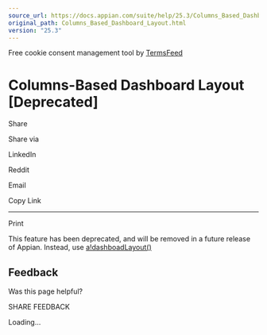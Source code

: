 ```yaml
---
source_url: https://docs.appian.com/suite/help/25.3/Columns_Based_Dashboard_Layout.html
original_path: Columns_Based_Dashboard_Layout.html
version: "25.3"
---
```


Free cookie consent management tool by [TermsFeed](https://www.termsfeed.com/)

# Columns-Based Dashboard Layout \[Deprecated\]

Share

Share via

LinkedIn

Reddit

Email

Copy Link

* * *

Print

This feature has been deprecated, and will be removed in a future release of Appian. Instead, use [a!dashboadLayout()](Dashboard_Layout.html)

## Feedback

Was this page helpful?

SHARE FEEDBACK

Loading...